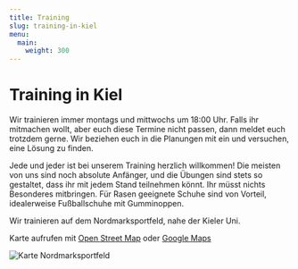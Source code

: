 ```yaml
---
title: Training
slug: training-in-kiel
menu:
  main:
    weight: 300
---
```


# Training in Kiel

Wir trainieren immer montags und mittwochs um 18:00 Uhr.
Falls ihr mitmachen wollt,
aber euch diese Termine nicht passen,
dann meldet euch trotzdem gerne.
Wir beziehen euch in die Planungen mit ein und versuchen, eine Lösung zu finden.

Jede und jeder ist bei unserem Training herzlich willkommen!
Die meisten von uns sind noch absolute Anfänger,
und die Übungen sind stets so gestaltet,
dass ihr mit jedem Stand teilnehmen könnt.
Ihr müsst nichts Besonderes mitbringen.
Für Rasen geeignete Schuhe sind von Vorteil,
idealerweise Fußballschuhe mit Gumminoppen.

Wir trainieren auf dem Nordmarksportfeld,
nahe der Kieler Uni.

Karte aufrufen mit [Open Street Map](https://osm.org/go/0HsaQC7V?m=)
oder [Google Maps](https://goo.gl/maps/2CHFeakWwtCYmMzH8)

![Karte Nordmarksportfeld](/images/map_nordmarksportfeld.jpg)
